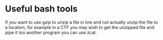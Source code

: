 # Useful bash tools

If you want to use gzip to unzip a file in line and not actually unzip the file to a location, for
example in a CTF you may wish to get the unzipped file and pipe it too
another program you can use zcat.

 


